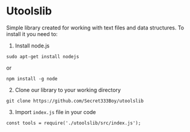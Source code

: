 # Utoolslib
Simple library created for working with text files and data structures.
To install it you need to:
1. Install node.js
```
sudo apt-get install nodejs
```
or
```
npm install -g node
```
2. Clone our library to your working directory
```
git clone https://github.com/Secret333Boy/utoolslib
```
3. Import `index.js` file in your code
```
const tools = require('./utoolslib/src/index.js');
```
